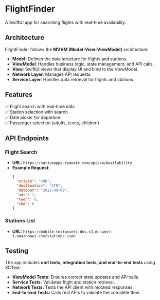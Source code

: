 # FlightFinder

A SwiftUI app for searching flights with real-time availability.

## Architecture

FlightFinder follows the **MVVM (Model-View-ViewModel)** architecture:
- **Model**: Defines the data structure for flights and stations.
- **ViewModel**: Handles business logic, state management, and API calls.
- **View**: SwiftUI views that display UI and bind to the ViewModel.
- **Network Layer**: Manages API requests.
- **Service Layer**: Handles data retrieval for flights and stations.

## Features

✅ Flight search with real-time data  
✅ Station selection with search  
✅ Date picker for departure  
✅ Passenger selection (adults, teens, children)  

## API Endpoints

### Flight Search
- **URL:** `https://nativeapps.ryanair.com/api/v4/Availability`
- **Example Request:**
  ```json
  {
    "origin": "DUB",
    "destination": "STN",
    "dateout": "2022-08-09",
    "adt": 1,
    "teen": 0,
    "chd": 0
  }
  ```

### Stations List
- **URL:** `https://mobile-testassets-dev.s3.eu-west-1.amazonaws.com/stations.json`

## Testing

The app includes **unit tests, integration tests, and end-to-end tests** using XCTest:
- **ViewModel Tests:** Ensures correct state updates and API calls.
- **Service Tests:** Validates flight and station retrieval.
- **Network Tests:** Tests the API client with mocked responses.
- **End-to-End Tests:** Calls real APIs to validate the complete flow.
